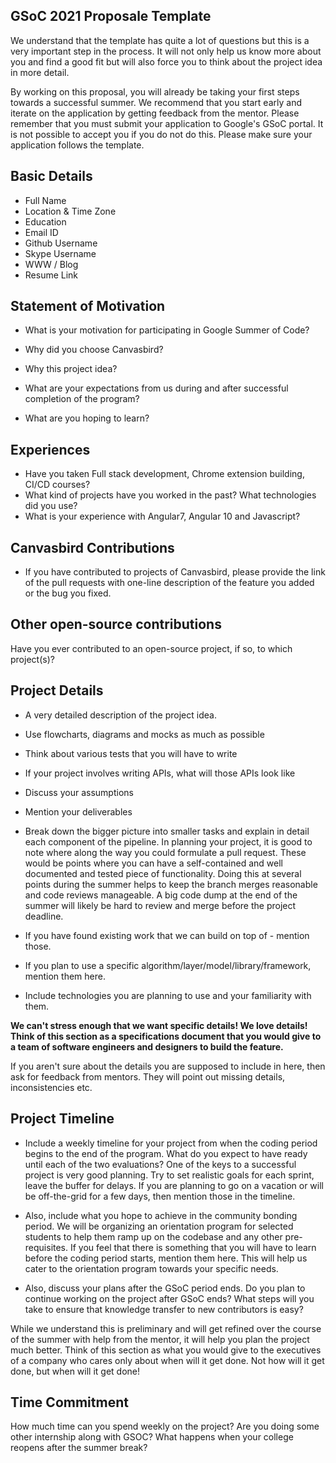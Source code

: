 ## GSoC 2021 Proposale Template

We understand that the template has quite a lot of questions but this is a very important step in the process. It will not only help us know more about you and find a good fit but will also force you to think about the project idea in more detail. 

By working on this proposal, you will already be taking your first steps towards a successful summer. We recommend that you start early and iterate on the application by getting feedback from the mentor. Please remember that you must submit your application to Google's GSoC portal. It is not possible to accept you if you do not do this. Please make sure your application follows the template.


## Basic Details

- Full Name
- Location & Time Zone
- Education
- Email ID
- Github Username
- Skype Username
- WWW / Blog
- Resume Link


## Statement of Motivation

- What is your motivation for participating in Google Summer of Code?

- Why did you choose Canvasbird?

- Why this project idea?

- What are your expectations from us during and after successful completion of the program?

- What are you hoping to learn?


## Experiences

- Have you taken Full stack development, Chrome extension building, CI/CD courses?
- What kind of projects have you worked in the past? What technologies did you use?
- What is your experience with Angular7, Angular 10 and Javascript?


## Canvasbird Contributions

- If you have contributed to projects of Canvasbird, please provide the link of the pull requests with one-line description of the feature you added or the bug you fixed.


## Other open-source contributions

Have you ever contributed to an open-source project, if so, to which project(s)?


## Project Details

- A very detailed description of the project idea.

- Use flowcharts, diagrams and mocks as much as possible

- Think about various tests that you will have to write

- If your project involves writing APIs, what will those APIs look like

- Discuss your assumptions

- Mention your deliverables

- Break down the bigger picture into smaller tasks and explain in detail each component of the pipeline. In planning your project, it is good to note where along the way you could formulate a pull request. These would be points where you can have a self-contained and well documented and tested piece of functionality. Doing this at several points during the summer helps to keep the branch merges reasonable and code reviews manageable. A big code dump at the end of the summer will likely be hard to review and merge before the project deadline.

- If you have found existing work that we can build on top of - mention those.

- If you plan to use a specific algorithm/layer/model/library/framework, mention them here.

- Include technologies you are planning to use and your familiarity with them.

**We can't stress enough that we want specific details! We love details! Think of this section as a specifications document that you would give to a team of software engineers and designers to build the feature.**

If you aren't sure about the details you are supposed to include in here, then ask for feedback from mentors. They will point out missing details, inconsistencies etc.


## Project Timeline

- Include a weekly timeline for your project from when the coding period begins to the end of the program. What do you expect to have ready until each of the two evaluations? One of the keys to a successful project is very good planning. Try to set realistic goals for each sprint, leave the buffer for delays. If you are planning to go on a vacation or will be off-the-grid for a few days, then mention those in the timeline.

- Also, include what you hope to achieve in the community bonding period. We will be organizing an orientation program for selected students to help them ramp up on the codebase and any other pre-requisites. If you feel that there is something that you will have to learn before the coding period starts, mention them here. This will help us cater to the orientation program towards your specific needs.

- Also, discuss your plans after the GSoC period ends. Do you plan to continue working on the project after GSoC ends? What steps will you take to ensure that knowledge transfer to new contributors is easy?

While we understand this is preliminary and will get refined over the course of the summer with help from the mentor, it will help you plan the project much better. Think of this section as what you would give to the executives of a company who cares only about when will it get done. Not how will it get done, but when will it get done!


## Time Commitment

How much time can you spend weekly on the project? Are you doing some other internship along with GSOC? What happens when your college reopens after the summer break?

